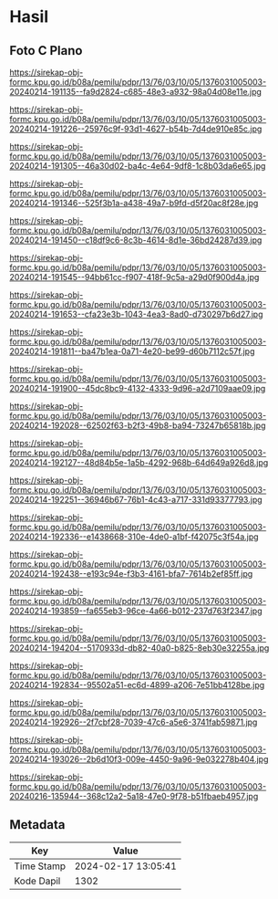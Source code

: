 # Hasil

## Foto C Plano

https://sirekap-obj-formc.kpu.go.id/b08a/pemilu/pdpr/13/76/03/10/05/1376031005003-20240214-191135--fa9d2824-c685-48e3-a932-98a04d08e11e.jpg

https://sirekap-obj-formc.kpu.go.id/b08a/pemilu/pdpr/13/76/03/10/05/1376031005003-20240214-191226--25976c9f-93d1-4627-b54b-7d4de910e85c.jpg

https://sirekap-obj-formc.kpu.go.id/b08a/pemilu/pdpr/13/76/03/10/05/1376031005003-20240214-191305--46a30d02-ba4c-4e64-9df8-1c8b03da6e65.jpg

https://sirekap-obj-formc.kpu.go.id/b08a/pemilu/pdpr/13/76/03/10/05/1376031005003-20240214-191346--525f3b1a-a438-49a7-b9fd-d5f20ac8f28e.jpg

https://sirekap-obj-formc.kpu.go.id/b08a/pemilu/pdpr/13/76/03/10/05/1376031005003-20240214-191450--c18df9c6-8c3b-4614-8d1e-36bd24287d39.jpg

https://sirekap-obj-formc.kpu.go.id/b08a/pemilu/pdpr/13/76/03/10/05/1376031005003-20240214-191545--94bb61cc-f907-418f-9c5a-a29d0f900d4a.jpg

https://sirekap-obj-formc.kpu.go.id/b08a/pemilu/pdpr/13/76/03/10/05/1376031005003-20240214-191653--cfa23e3b-1043-4ea3-8ad0-d730297b6d27.jpg

https://sirekap-obj-formc.kpu.go.id/b08a/pemilu/pdpr/13/76/03/10/05/1376031005003-20240214-191811--ba47b1ea-0a71-4e20-be99-d60b7112c57f.jpg

https://sirekap-obj-formc.kpu.go.id/b08a/pemilu/pdpr/13/76/03/10/05/1376031005003-20240214-191900--45dc8bc9-4132-4333-9d96-a2d7109aae09.jpg

https://sirekap-obj-formc.kpu.go.id/b08a/pemilu/pdpr/13/76/03/10/05/1376031005003-20240214-192028--62502f63-b2f3-49b8-ba94-73247b65818b.jpg

https://sirekap-obj-formc.kpu.go.id/b08a/pemilu/pdpr/13/76/03/10/05/1376031005003-20240214-192127--48d84b5e-1a5b-4292-968b-64d649a926d8.jpg

https://sirekap-obj-formc.kpu.go.id/b08a/pemilu/pdpr/13/76/03/10/05/1376031005003-20240214-192251--36946b67-76b1-4c43-a717-331d93377793.jpg

https://sirekap-obj-formc.kpu.go.id/b08a/pemilu/pdpr/13/76/03/10/05/1376031005003-20240214-192336--e1438668-310e-4de0-a1bf-f42075c3f54a.jpg

https://sirekap-obj-formc.kpu.go.id/b08a/pemilu/pdpr/13/76/03/10/05/1376031005003-20240214-192438--e193c94e-f3b3-4161-bfa7-7614b2ef85ff.jpg

https://sirekap-obj-formc.kpu.go.id/b08a/pemilu/pdpr/13/76/03/10/05/1376031005003-20240214-193859--fa655eb3-96ce-4a66-b012-237d763f2347.jpg

https://sirekap-obj-formc.kpu.go.id/b08a/pemilu/pdpr/13/76/03/10/05/1376031005003-20240214-194204--5170933d-db82-40a0-b825-8eb30e32255a.jpg

https://sirekap-obj-formc.kpu.go.id/b08a/pemilu/pdpr/13/76/03/10/05/1376031005003-20240214-192834--95502a51-ec6d-4899-a206-7e51bb4128be.jpg

https://sirekap-obj-formc.kpu.go.id/b08a/pemilu/pdpr/13/76/03/10/05/1376031005003-20240214-192926--2f7cbf28-7039-47c6-a5e6-3741fab59871.jpg

https://sirekap-obj-formc.kpu.go.id/b08a/pemilu/pdpr/13/76/03/10/05/1376031005003-20240214-193026--2b6d10f3-009e-4450-9a96-9e032278b404.jpg

https://sirekap-obj-formc.kpu.go.id/b08a/pemilu/pdpr/13/76/03/10/05/1376031005003-20240216-135944--368c12a2-5a18-47e0-9f78-b51fbaeb4957.jpg


## Metadata

| Key        | Value               |
| ---------- | ------------------- |
| Time Stamp | 2024-02-17 13:05:41 |
| Kode Dapil | 1302                |



